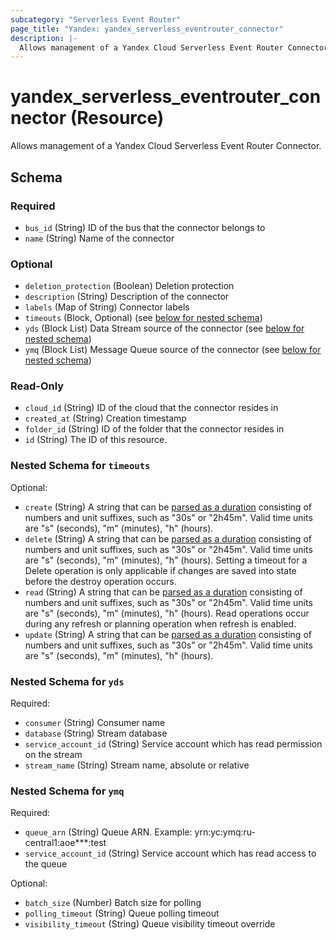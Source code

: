 ```yaml
---
subcategory: "Serverless Event Router"
page_title: "Yandex: yandex_serverless_eventrouter_connector"
description: |-
  Allows management of a Yandex Cloud Serverless Event Router Connector.
---
```


# yandex_serverless_eventrouter_connector (Resource)

Allows management of a Yandex Cloud Serverless Event Router Connector.

<!-- schema generated by tfplugindocs -->
## Schema

### Required

- `bus_id` (String) ID of the bus that the connector belongs to
- `name` (String) Name of the connector

### Optional

- `deletion_protection` (Boolean) Deletion protection
- `description` (String) Description of the connector
- `labels` (Map of String) Connector labels
- `timeouts` (Block, Optional) (see [below for nested schema](#nestedblock--timeouts))
- `yds` (Block List) Data Stream source of the connector (see [below for nested schema](#nestedblock--yds))
- `ymq` (Block List) Message Queue source of the connector (see [below for nested schema](#nestedblock--ymq))

### Read-Only

- `cloud_id` (String) ID of the cloud that the connector resides in
- `created_at` (String) Creation timestamp
- `folder_id` (String) ID of the folder that the connector resides in
- `id` (String) The ID of this resource.

<a id="nestedblock--timeouts"></a>
### Nested Schema for `timeouts`

Optional:

- `create` (String) A string that can be [parsed as a duration](https://pkg.go.dev/time#ParseDuration) consisting of numbers and unit suffixes, such as "30s" or "2h45m". Valid time units are "s" (seconds), "m" (minutes), "h" (hours).
- `delete` (String) A string that can be [parsed as a duration](https://pkg.go.dev/time#ParseDuration) consisting of numbers and unit suffixes, such as "30s" or "2h45m". Valid time units are "s" (seconds), "m" (minutes), "h" (hours). Setting a timeout for a Delete operation is only applicable if changes are saved into state before the destroy operation occurs.
- `read` (String) A string that can be [parsed as a duration](https://pkg.go.dev/time#ParseDuration) consisting of numbers and unit suffixes, such as "30s" or "2h45m". Valid time units are "s" (seconds), "m" (minutes), "h" (hours). Read operations occur during any refresh or planning operation when refresh is enabled.
- `update` (String) A string that can be [parsed as a duration](https://pkg.go.dev/time#ParseDuration) consisting of numbers and unit suffixes, such as "30s" or "2h45m". Valid time units are "s" (seconds), "m" (minutes), "h" (hours).


<a id="nestedblock--yds"></a>
### Nested Schema for `yds`

Required:

- `consumer` (String) Consumer name
- `database` (String) Stream database
- `service_account_id` (String) Service account which has read permission on the stream
- `stream_name` (String) Stream name, absolute or relative


<a id="nestedblock--ymq"></a>
### Nested Schema for `ymq`

Required:

- `queue_arn` (String) Queue ARN. Example: yrn:yc:ymq:ru-central1:aoe***:test
- `service_account_id` (String) Service account which has read access to the queue

Optional:

- `batch_size` (Number) Batch size for polling
- `polling_timeout` (String) Queue polling timeout
- `visibility_timeout` (String) Queue visibility timeout override